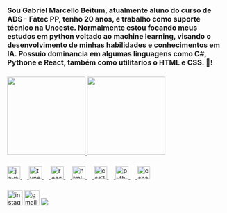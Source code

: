 
<h3 align="left">Sou Gabriel Marcello Beitum, atualmente aluno do curso de ADS - Fatec PP, tenho 20 anos, e trabalho como suporte técnico na Unoeste. Normalmente estou focando meus estudos em python voltado ao machine learning, visando o desenvolvimento de minhas habilidades e conhecimentos em IA. Possuio dominancia em algumas linguagens como C#, Pythone e React, também como utilitarios o HTML e CSS. 👋! </h3>

###

<section>
    <div>
        <a href="https://github.com/JHoww4">
        <img height="180em" src="https://github-readme-stats.vercel.app/api/top-langs/?username=GabrielBeitum&layout=compact&langs_count=7&theme=dracula"/>
        <img height="180em" src="https://github-readme-stats.vercel.app/api?username=GabrielBeitum&show_icons=true&theme=tokyonight"/>
    </div>
</section>

###

###

<div align="left">
  <img src="https://cdn.jsdelivr.net/gh/devicons/devicon/icons/javascript/javascript-original.svg" height="30" alt="javascript logo"  />
  <img width="12" />
  <img src="https://cdn.jsdelivr.net/gh/devicons/devicon/icons/typescript/typescript-original.svg" height="30" alt="typescript logo"  />
  <img width="12" />
  <img src="https://cdn.jsdelivr.net/gh/devicons/devicon/icons/react/react-original.svg" height="30" alt="react logo"  />
  <img width="12" />
  <img src="https://cdn.jsdelivr.net/gh/devicons/devicon/icons/html5/html5-original.svg" height="30" alt="html5 logo"  />
  <img width="12" />
  <img src="https://cdn.jsdelivr.net/gh/devicons/devicon/icons/css3/css3-original.svg" height="30" alt="css3 logo"  />
  <img width="12" />
  <img src="https://cdn.jsdelivr.net/gh/devicons/devicon/icons/python/python-original.svg" height="30" alt="python logo"  />
  <img width="12" />
  <img src="https://cdn.jsdelivr.net/gh/devicons/devicon/icons/csharp/csharp-original.svg" height="30" alt="csharp logo"  />
</div>

###

<div align="left">
  <a href="https://www.instagram.com/gabrielbeitum" target="_blank"><img src="https://img.shields.io/static/v1?message=Instagram&logo=instagram&label=&color=E4405F&logoColor=white&labelColor=&style=for-the-badge" height="35" alt="instagram logo"  /></a>
  <a href="gabrielbeitum944@gmail.com" target="_blank"><img src="https://img.shields.io/static/v1?message=Gmail&logo=gmail&label=&color=D14836&logoColor=white&labelColor=&style=for-the-badge" height="35" alt="gmail logo"  /></a>
  <a href="https://www.linkedin.com/in/gabriel-marcello-beitum-96b573265/" target="_blank"><img src="https://img.shields.io/badge/-LinkedIn-%230077B5?style=for-the-badge&logo=linkedin&logoColor=white"target="_blank"></a>
</div>

###

<br clear="both">

###

<!--
**GabrielBeitum/GabrielBeitum** is a ✨ _special_ ✨ repository because its `README.md` (this file) appears on your GitHub profile.

Here are some ideas to get you started:

- 🔭 I’m currently working on ...

- 🌱 I’m currently learning ...
- 👯 I’m looking to collaborate on ...
- 🤔 I’m looking for help with ...
- 💬 Ask me about ...
- 📫 How to reach me: ...
- 😄 Pronouns: ...
- ⚡ Fun fact: ...
-->
